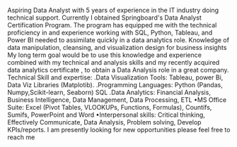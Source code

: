 Aspiring Data Analyst with 5 years of experience in the IT industry doing technical support. Currently I obtained Springboard's Data Analyst Certification Program. The program has equipped me with the technical proficiency in and experience working with SQL, Python, Tableau, and Power BI needed to assimilate quickly in a data analytics role. Knowledge of data manipulation, cleansing, and visualization design for business insights
My long term goal would be to use this knowledge and experience combined with my technical and analysis skills and my recently acquired data analytics certificate , to obtain a Data Analysis role in a great company.
Technical Skill and expertise:
.Data Visualization Tools: Tableau, power Bi, Data Viz Libraries (Matplotib).
.Programming Languages: Python (Pandas, Numpy,Scikit-learn, Seaborn) SQL
.Data Analytics: Financial Analysis, Business Intelligence, Data Management, Data Processing, ETL
•MS Office Suite: Excel (Pivot Tables, VLOOKUPs, Functions, Formulas), Countifs, Sumifs, PowerPoint and Word
•Interpersonal skills: Critical thinking, Effectively Communicate, Data Analysis, Problem solving, Develop KPIs/reports.
I am presently looking for new opportunities
please feel free to reach me
<!---
purnimasth/purnimasth is a ✨ special ✨ repository because its `README.md` (this file) appears on your GitHub profile.
You can click the Preview link to take a look at your changes.
--->
